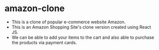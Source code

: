 # amazon-clone

- This is a clone of popular e-commerce website Amazon.
- This is an Amazon Shopping Site's clone version created using React JS.
- We can be able to add your items to the cart and also able to purchase the products via payment cards.
